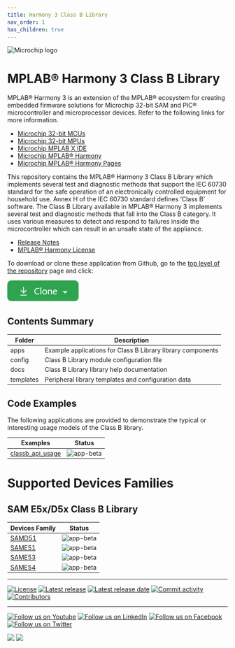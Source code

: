 ```yaml
---
title: Harmony 3 Class B Library
nav_order: 1
has_children: true
---
```


![Microchip logo](https://raw.githubusercontent.com/wiki/Microchip-MPLAB-Harmony/Microchip-MPLAB-Harmony.github.io/images/microchip_logo.png)

# MPLAB® Harmony 3 Class B Library

MPLAB® Harmony 3 is an extension of the MPLAB® ecosystem for creating embedded firmware solutions for Microchip 32-bit SAM and PIC® microcontroller and microprocessor devices.  Refer to the following links for more information.

- [Microchip 32-bit MCUs](https://www.microchip.com/design-centers/32-bit)
- [Microchip 32-bit MPUs](https://www.microchip.com/design-centers/32-bit-mpus)
- [Microchip MPLAB X IDE](https://www.microchip.com/mplab/mplab-x-ide)
- [Microchip MPLAB® Harmony](https://www.microchip.com/mplab/mplab-harmony)
- [Microchip MPLAB® Harmony Pages](https://microchip-mplab-harmony.github.io/)

This repository contains the MPLAB® Harmony 3 Class B Library which implements several test and diagnostic methods that support the IEC 60730 standard for the safe operation of an electronically controlled equipment for household use.
Annex H of the IEC 60730 standard defines ‘Class B’ software. The Class B Library available in MPLAB® Harmony 3 implements several test and diagnostic methods that fall into the Class B category.
It uses various measures to detect and respond to failures inside the microcontroller which can result in an unsafe state of the appliance.

- [Release Notes](release_notes.md)
- [MPLAB® Harmony License](mplab_harmony_license.md)

To download or clone these application from Github, go to the [top level of the repository](https://github.com/Microchip-MPLAB-Harmony/classb_sam_e5x_d5x) page and click:

![clone](./docs/images/clone.png)


## Contents Summary

| Folder     | Description                                               |
| ---        | ---                                                       |
| apps       | Example applications for Class B Library library components     |
| config     | Class B Library module configuration file                       |
| docs       | Class B Library library help documentation                      |
| templates  | Peripheral library templates and configuration data       |


## Code Examples

The following applications are provided to demonstrate the typical or interesting usage models of the Class B library.

| Examples | Status |
| --- | :---: |
| [classb_api_usage](apps/sam_e5x_d5x/classb_api_usage/readme.md) | ![app-beta](https://img.shields.io/badge/application-beta-orange?style=plastic) |


# Supported Devices Families
 
## SAM E5x/D5x Class B Library

| Devices Family | Status |
| --- | :---: |
| [SAMD51](docs/sam_e5x_d5x/docs/readme.md) | ![app-beta](https://img.shields.io/badge/middleware-beta-orange?style=plastic) |
| [SAME51](docs/sam_e5x_d5x/docs/readme.md) | ![app-beta](https://img.shields.io/badge/middleware-beta-orange?style=plastic) |
| [SAME53](docs/sam_e5x_d5x/docs/readme.md) | ![app-beta](https://img.shields.io/badge/middleware-beta-orange?style=plastic) |
| [SAME54](docs/sam_e5x_d5x/docs/readme.md) | ![app-beta](https://img.shields.io/badge/middleware-beta-orange?style=plastic) |

____

[![License](https://img.shields.io/badge/license-Harmony%20license-orange.svg)](https://github.com/Microchip-MPLAB-Harmony/classb_sam_e5x_d5x/blob/master/mplab_harmony_license.md)
[![Latest release](https://img.shields.io/github/release/Microchip-MPLAB-Harmony/classb_sam_e5x_d5x.svg)](https://github.com/Microchip-MPLAB-Harmony/classb_sam_e5x_d5x/releases/latest)
[![Latest release date](https://img.shields.io/github/release-date/Microchip-MPLAB-Harmony/classb_sam_e5x_d5x.svg)](https://github.com/Microchip-MPLAB-Harmony/classb_sam_e5x_d5x/releases/latest)
[![Commit activity](https://img.shields.io/github/commit-activity/y/Microchip-MPLAB-Harmony/classb_sam_e5x_d5x.svg)](https://github.com/Microchip-MPLAB-Harmony/classb_sam_e5x_d5x/graphs/commit-activity)
[![Contributors](https://img.shields.io/github/contributors-anon/Microchip-MPLAB-Harmony/classb_sam_e5x_d5x.svg)]()

____

[![Follow us on Youtube](https://img.shields.io/badge/Youtube-Follow%20us%20on%20Youtube-red.svg)](https://www.youtube.com/user/MicrochipTechnology)
[![Follow us on LinkedIn](https://img.shields.io/badge/LinkedIn-Follow%20us%20on%20LinkedIn-blue.svg)](https://www.linkedin.com/company/microchip-technology)
[![Follow us on Facebook](https://img.shields.io/badge/Facebook-Follow%20us%20on%20Facebook-blue.svg)](https://www.facebook.com/microchiptechnology/)
[![Follow us on Twitter](https://img.shields.io/twitter/follow/MicrochipTech.svg?style=social)](https://twitter.com/MicrochipTech)

[![](https://img.shields.io/github/stars/Microchip-MPLAB-Harmony/classb_sam_e5x_d5x.svg?style=social)]()
[![](https://img.shields.io/github/watchers/Microchip-MPLAB-Harmony/classb_sam_e5x_d5x.svg?style=social)]()
